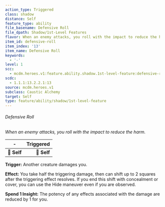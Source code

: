 ```yaml
---
action_type: Triggered
class: shadow
distance: Self
feature_type: ability
file_basename: Defensive Roll
file_dpath: Shadow/1st-Level Features
flavor: When an enemy attacks, you roll with the impact to reduce the harm.
item_id: defensive-roll
item_index: '13'
item_name: Defensive Roll
keywords:
  - '-'
level: 1
scc:
  - mcdm.heroes.v1:feature.ability.shadow.1st-level-feature:defensive-roll
scdc:
  - 1.1.1:13.2.2.1:13
source: mcdm.heroes.v1
subclass: Caustic Alchemy
target: Self
type: feature/ability/shadow/1st-level-feature
---
```


###### Defensive Roll

*When an enemy attacks, you roll with the impact to reduce the harm.*

| **-**       | **Triggered** |
| ----------- | ------------: |
| **📏 Self** |   **🎯 Self** |

**Trigger:** Another creature damages you.

**Effect:** You take half the triggering damage, then can shift up to 2 squares after the triggering effect resolves. If you end this shift with concealment or cover, you can use the Hide maneuver even if you are observed.

**Spend 1 Insight:** The potency of any effects associated with the damage are reduced by 1 for you.
